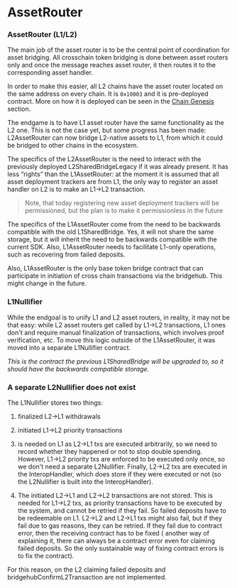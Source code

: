 # AssetRouter

### AssetRouter (L1/L2)

The main job of the asset router is to be the central point of coordination for asset bridging. All crosschain token bridging is done between asset routers only and once the message reaches asset router, it then routes it to the corresponding asset handler.

In order to make this easier, all L2 chains have the asset router located on the same address on every chain. It is `0x10003` and it is pre-deployed contract. More on how it is deployed can be seen in the [Chain Genesis](../../chain_management/chain_genesis.md) section.

The endgame is to have L1 asset router have the same functionality as the L2 one. This is not the case yet, but some progress has been made: L2AssetRouter can now bridge L2-native assets to L1, from which it could be bridged to other chains in the ecosystem.

The specifics of the L2AssetRouter is the need to interact with the previously deployed L2SharedBridgeLegacy if it was already present. It has less “rights” than the L1AssetRouter: at the moment it is assumed that all asset deployment trackers are from L1, the only way to register an asset handler on L2 is to make an L1→L2 transaction.

> Note, that today registering new asset deployment trackers will be permissioned, but the plan is to make it permissionless in the future

The specifics of the L1AssetRouter come from the need to be backwards compatible with the old L1SharedBridge. Yes, it will not share the same storage, but it will inherit the need to be backwards compatible with the current SDK. Also, L1AssetRouter needs to facilitate L1-only operations, such as recovering from failed deposits.

Also, L1AssetRouter is the only base token bridge contract that can participate in initiation of cross chain transactions via the bridgehub. This might change in the future.

### L1Nullifier

While the endgoal is to unify L1 and L2 asset routers, in reality, it may not be that easy: while L2 asset routers get called by L1→L2 transactions, L1 ones don't and require manual finalization of transactions, which involves proof verification, etc. To move this logic outside of the L1AssetRouter, it was moved into a separate L1Nullifier contract.

_This is the contract the previous L1SharedBridge will be upgraded to, so it should have the backwards compatible storage._

### A separate L2Nullifier does not exist

The L1Nullifier stores two things: 
1. finalized L2->L1 withdrawals
1. initiated L1->L2 priority transactions

1. is needed on L1 as L2->L1 txs are executed arbitrarily, so we need to record whether they happened or not to stop double spending. However, L1->L2 priority txs are enforced to be executed only once, so we don't need a separate L2Nullifier. Finally, L2->L2 txs are executed in the InteropHandler, which does store if they were executed or not (so the L2Nullifier is built into the InteropHandler).

2. The initiated L2->L1 and L2->L2 transactions are not stored. This is needed for L1->L2 txs, as priority transactions have to be executed by the system, and cannot be retried if they fail. So failed deposits have to be redeemable on L1. L2->L2 and L2->L1 txs might also fail, but if they fail due to gas reasons, they can be retried. If they fail due to contract error, then the receiving contract has to be fixed ( another way of explaining it, there can always be a contract error even for claiming failed deposits. So the only sustainable way of fixing contract errors is to fix the contract).

For this reason, on the L2 claiming failed deposits and bridgehubConfirmL2Transaction are not implemented.